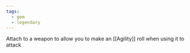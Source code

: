 ```yaml
---
tags:
  - gem
  - legendary
---
```

Attach to a weapon to allow you to make an [[Agility]] roll when using it to attack